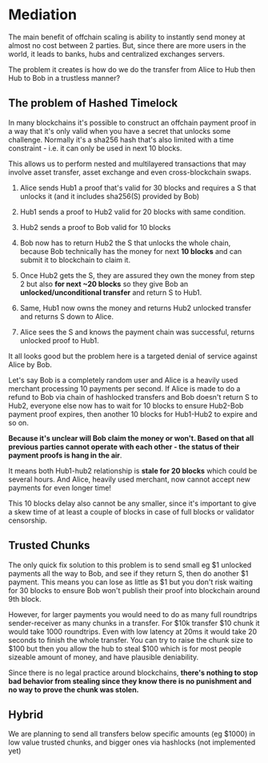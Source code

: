 # Mediation

The main benefit of offchain scaling is ability to instantly send money at almost no cost between 2 parties. But, since there are more users in the world, it leads to banks, hubs and centralized exchanges servers.

The problem it creates is how do we do the transfer from Alice to Hub then Hub to Bob in a trustless manner? 

## The problem of Hashed Timelock

In many blockchains it's possible to construct an offchain payment proof in a way that it's only valid when you have a secret that unlocks some challenge. Normally it's a sha256 hash that's also limited with a time constraint - i.e. it can only be used in next 10 blocks.

This allows us to perform nested and multilayered transactions that may involve asset transfer, asset exchange and even cross-blockchain swaps. 

1. Alice sends Hub1 a proof that's valid for 30 blocks and requires a S  that unlocks it (and it includes sha256(S) provided by Bob)

2. Hub1 sends a proof to Hub2 valid for 20 blocks with same condition.

3. Hub2 sends a proof to Bob valid for 10 blocks

4. Bob now has to return Hub2 the S that unlocks the whole chain, because Bob technically has the money for next __10 blocks__ and can submit it to blockchain to claim it. 

5. Once Hub2 gets the S, they are assured they own the money from step 2 but also __for next ~20 blocks__ so they give Bob an  __unlocked/unconditional transfer__ and return S to Hub1.

6. Same, Hub1 now owns the money and returns Hub2 unlocked transfer and returns S down to Alice.

7. Alice sees the S and knows the payment chain was successful, returns unlocked proof to Hub1.

It all looks good but the problem here is a targeted denial of service against Alice by Bob.

Let's say Bob is a completely random user and Alice is a heavily used merchant processing 10 payments per second. If Alice is made to do a refund to Bob via chain of hashlocked transfers and Bob doesn't return S to Hub2, everyone else now has to wait for 10 blocks to ensure Hub2-Bob payment proof expires, then another 10 blocks for Hub1-Hub2 to expire and so on.

__Because it's unclear will Bob claim the money or won't. Based on that all previous parties cannot operate with each other - the status of their payment proofs is hang in the air__.

It means both Hub1-hub2 relationship is **stale for 20 blocks** which could be several hours. And Alice, heavily used merchant, now cannot accept new payments for even longer time!

This 10 blocks delay also cannot be any smaller, since it's important to give a skew time of at least a couple of blocks in case of full blocks or validator censorship.

## Trusted Chunks

The only quick fix solution to this problem is to send small eg $1 unlocked payments all the way to Bob, and see if they return S, then do another $1 payment. This means you can lose as little as $1 but you don't risk waiting for 30 blocks to ensure Bob won't publish their proof into blockchain around 9th block. 

However, for larger payments you would need to do as many full roundtrips sender-receiver as many chunks in a transfer. For $10k transfer $10 chunk it would take 1000 roundtrips. Even with low latency at 20ms it would take 20 seconds to finish the whole transfer. You can try to raise the chunk size to $100 but then you allow the hub to steal $100 which is for most people sizeable amount of money, and have plausible deniability. 

Since there is no legal practice around blockchains, **there's nothing to stop bad behavior from stealing since they know there is no punishment and no way to prove the chunk was stolen.**


## Hybrid

We are planning to send all transfers below specific amounts (eg $1000) in low value trusted chunks, and bigger ones via hashlocks (not implemented yet)







